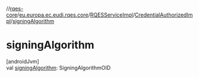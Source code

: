 //[rqes-core](../../../../index.md)/[eu.europa.ec.eudi.rqes.core](../../index.md)/[RQESServiceImpl](../index.md)/[CredentialAuthorizedImpl](index.md)/[signingAlgorithm](signing-algorithm.md)

# signingAlgorithm

[androidJvm]\
val [signingAlgorithm](signing-algorithm.md): SigningAlgorithmOID
